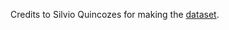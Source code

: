 Credits to Silvio Quincozes for making the [dataset](https://www.kaggle.com/datasets/sequincozes/power-system-intrusion-dataset?select=Train.csv).
